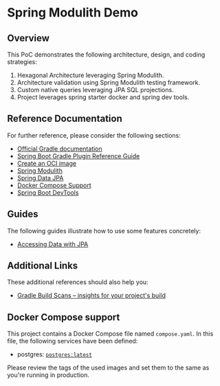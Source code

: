 # Spring Modulith Demo

## Overview

This PoC demonstrates the following architecture, design, and coding strategies:

1. Hexagonal Architecture leveraging Spring Modulith.
2. Architecture validation using Spring Modulith testing framework.
3. Custom native queries leveraging JPA SQL projections.
4. Project leverages spring starter docker and spring dev tools.

## Reference Documentation
For further reference, please consider the following sections:

* [Official Gradle documentation](https://docs.gradle.org)
* [Spring Boot Gradle Plugin Reference Guide](https://docs.spring.io/spring-boot/3.3.2/gradle-plugin)
* [Create an OCI image](https://docs.spring.io/spring-boot/3.3.2/gradle-plugin/packaging-oci-image.html)
* [Spring Modulith](https://docs.spring.io/spring-modulith/reference/)
* [Spring Data JPA](https://docs.spring.io/spring-boot/docs/3.3.2/reference/htmlsingle/index.html#data.sql.jpa-and-spring-data)
* [Docker Compose Support](https://docs.spring.io/spring-boot/docs/3.3.2/reference/htmlsingle/index.html#features.docker-compose)
* [Spring Boot DevTools](https://docs.spring.io/spring-boot/docs/3.3.2/reference/htmlsingle/index.html#using.devtools)

## Guides
The following guides illustrate how to use some features concretely:

* [Accessing Data with JPA](https://spring.io/guides/gs/accessing-data-jpa/)

## Additional Links
These additional references should also help you:

* [Gradle Build Scans – insights for your project's build](https://scans.gradle.com#gradle)

## Docker Compose support
This project contains a Docker Compose file named `compose.yaml`.
In this file, the following services have been defined:

* postgres: [`postgres:latest`](https://hub.docker.com/_/postgres)

Please review the tags of the used images and set them to the same as you're running in production.

